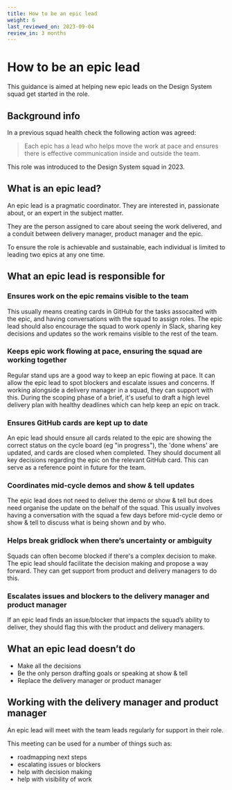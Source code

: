 ```yaml
---
title: How to be an epic lead
weight: 6
last_reviewed_on: 2023-09-04
review_in: 3 months
---
```

# How to be an epic lead

This guidance is aimed at helping new epic leads on the Design System squad get started in the role. 

## Background info
  
In a previous squad health check the following action was agreed:

> Each epic has a lead who helps move the work at pace and ensures there is effective communication inside and outside the team.

This role was introduced to the Design System squad in 2023.

## What is an epic lead?
  
An epic lead is a pragmatic coordinator. They are interested in, passionate about, or an expert in the subject matter.

They are the person assigned to care about seeing the work delivered, and a conduit between delivery manager, product manager and the epic.

To ensure the role is achievable and sustainable, each individual is limited to leading two epics at any one time. 

## What an epic lead is responsible for
  
### Ensures work on the epic remains visible to the team
This usually means creating cards in GitHub for the tasks assocaited with the epic, and having conversations with the squad to assign roles. The epic lead should also encourage the squad to work openly in Slack, sharing key decisions and updates so the work remains visible to the rest of the team. 

### Keeps epic work flowing at pace, ensuring the squad are working together 
Regular stand ups are a good way to keep an epic flowing at pace. It can allow the epic lead to spot blockers and escalate issues and concerns. If working alongside a delivery manager in a squad, they can support with this. During the scoping phase of a brief, it's useful to draft a high level delivery plan with healthy deadlines which can help keep an epic on track.  

### Ensures GitHub cards are kept up to date
An epic lead should ensure all cards related to the epic are showing the correct status on the cycle board (eg "in progress"), the 'done whens' are updated, and cards are closed when completed. They should document all key decisions regarding the epic on the relevant GitHub card. This can serve as a reference point in future for the team.

### Coordinates mid-cycle demos and show & tell updates
The epic lead does not need to deliver the demo or show & tell but does need organise the update on the behalf of the squad. This usually involves having a conversation with the squad a few days before mid-cycle demo or show & tell to discuss what is being shown and by who.

### Helps break gridlock when there’s uncertainty or ambiguity
Squads can often become blocked if there's a complex decision to make. The epic lead should facilitate the decision making and propose a way forward. They can get support from product and delivery managers to do this.

### Escalates issues and blockers to the delivery manager and product manager
If an epic lead finds an issue/blocker that impacts the squad’s ability to deliver, they should flag this with the product and delivery managers.

## What an epic lead doesn’t do
  
- Make all the decisions
- Be the only person drafting goals or speaking at show & tell
- Replace the delivery manager or product manager

## Working with the delivery manager and product manager

An epic lead will meet with the team leads regularly for support in their role.

This meeting can be used for a number of things such as:

- roadmapping next steps
- escalating issues or blockers
- help with decision making
- help with visibility of work

